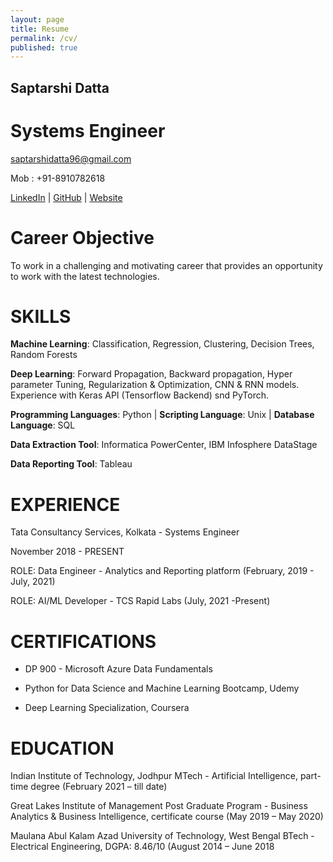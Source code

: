 ```yaml
---
layout: page
title: Resume
permalink: /cv/
published: true
---
```


## Saptarshi Datta

# Systems Engineer

[saptarshidatta96@gmail.com](saptarshidatta96@gmail.com)

Mob : +91-8910782618

[LinkedIn](https://www.linkedin.com/in/saptarshi-datta/) | [GitHub](https://github.com/saptarshidatta96) | [Website](https://saptarshidatta.in/)

# Career Objective

To work in a challenging and motivating career that provides an opportunity to work with the latest
technologies.

# SKILLS

**Machine Learning**: Classification, Regression, Clustering, Decision Trees, Random Forests

**Deep Learning**: Forward Propagation, Backward propagation, Hyper parameter Tuning,
Regularization & Optimization, CNN & RNN models. Experience with Keras API (Tensorflow
Backend) snd PyTorch.

**Programming Languages**: Python | **Scripting Language**: Unix | **Database Language**: SQL

**Data Extraction Tool**: Informatica PowerCenter, IBM Infosphere DataStage

**Data Reporting Tool**: Tableau

# EXPERIENCE

Tata Consultancy Services, Kolkata - Systems Engineer

November 2018 - PRESENT

ROLE: Data Engineer - Analytics and Reporting platform (February, 2019 - July, 2021)

ROLE: AI/ML Developer - TCS Rapid Labs (July, 2021 -Present)

# CERTIFICATIONS 

- DP 900 - Microsoft Azure Data Fundamentals

- Python for Data Science and Machine Learning Bootcamp, Udemy

- Deep Learning Specialization, Coursera

# EDUCATION

Indian Institute of Technology, Jodhpur
MTech - Artificial Intelligence, part-time degree
(February 2021 – till date)

Great Lakes Institute of Management
Post Graduate Program - Business Analytics & Business Intelligence, certificate course
(May 2019 – May 2020)

Maulana Abul Kalam Azad University of Technology, West Bengal
BTech - Electrical Engineering, DGPA: 8.46/10
(August 2014 – June 2018
